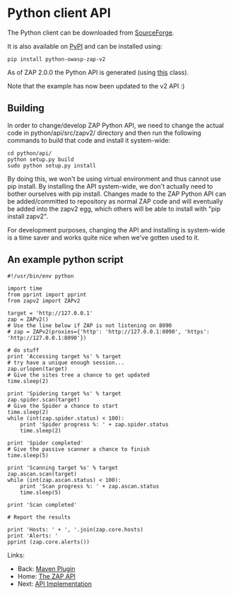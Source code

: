 # Python client API

The Python client can be downloaded from [SourceForge](http://sourceforge.net/projects/zaproxy/files/client-api/).

It is also available on [PyPI](https://pypi.python.org/pypi/python-owasp-zap-v2) and can be installed using:
```
pip install python-owasp-zap-v2
```

As of ZAP 2.0.0 the Python API is generated (using [this](https://github.com/zaproxy/zaproxy/blob/develop/src/org/zaproxy/zap/extension/api/PythonAPIGenerator.java) class).

Note that the example has now been updated to the v2 API :)


## Building

In order to change/develop ZAP Python API, we need to change the actual code in python/api/src/zapv2/ directory and then run the following commands to build that code and install it system-wide:

```
cd python/api/
python setup.py build
sudo python setup.py install
```

By doing this, we won't be using virtual environment and thus cannot use pip install. By installing the API system-wide, we don't actually need to bother ourselves with pip install. Changes made to the ZAP Python API can be added/committed to repository as normal ZAP code and will eventually be added into the zapv2 egg, which others will be able to install with "pip install zapv2".

For development purposes, changing the API and installing is system-wide is a time saver and works quite nice when we've gotten used to it.


## An example python script
```
#!/usr/bin/env python

import time
from pprint import pprint
from zapv2 import ZAPv2

target = 'http://127.0.0.1'
zap = ZAPv2()
# Use the line below if ZAP is not listening on 8090
# zap = ZAPv2(proxies={'http': 'http://127.0.0.1:8090', 'https': 'http://127.0.0.1:8090'})

# do stuff
print 'Accessing target %s' % target
# try have a unique enough session...
zap.urlopen(target)
# Give the sites tree a chance to get updated
time.sleep(2)

print 'Spidering target %s' % target
zap.spider.scan(target)
# Give the Spider a chance to start
time.sleep(2)
while (int(zap.spider.status) < 100):
    print 'Spider progress %: ' + zap.spider.status
    time.sleep(2)

print 'Spider completed'
# Give the passive scanner a chance to finish
time.sleep(5)

print 'Scanning target %s' % target
zap.ascan.scan(target)
while (int(zap.ascan.status) < 100):
    print 'Scan progress %: ' + zap.ascan.status
    time.sleep(5)

print 'Scan completed'

# Report the results

print 'Hosts: ' + ', '.join(zap.core.hosts)
print 'Alerts: '
pprint (zap.core.alerts())
```

Links:
  * Back: [Maven Plugin](ApiMaven)
  * Home: [The ZAP API](ApiDetails)
  * Next: [API Implementation](ApiImplementation)